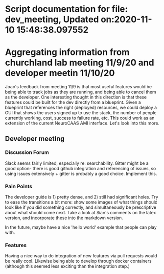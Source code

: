 
Script documentation for file: dev_meeting, Updated on:2020-11-10 15:48:38.097552
=================================================================================

# Aggregating information from churchland lab meeting 11/9/20 and developer meetin 11/10/20


Joao's feedback from meeting 11/9 is that most useful features would be being able to track jobs as they are running, and being able to cancel them as the developer. One interesting thought in this direction is that these features could be built for the dev directly from a blueprint. Given a blueprint that references the right (deployed) resources, we could deploy a GUI that shows the users signed up to use the stack, the number of people currently working, cost, success to failure rate, etc. This could work as an extension of the current NeuroCAAS AMI interface. Let's look into this more. 
## Developer meeting

### Discussion Forum


Slack seems fairly limited, especially re: searchability. Gitter might be a good option- there is good github integration and referencing of issues, so using issues extensively + gitter is probably a good choice. Implement this. 
### Pain Points


The developer guide is 1) pretty dense, and 2) still had significant holes. Try to ease the transitions a bit more: show some images of what things should look like if you did something correctly, and simultaneously be prescriptive about what should come next. Take a look at Sian's comments on the latex version, and incorporate these into the markdown version.

In the future, maybe have a nice 'hello world' example that people can play with.
### Features


Having a nice way to do integration of new features via pull requests would be really cool. Likewise being able to develop through docker containers (although this seemed less exciting than the integration step.)